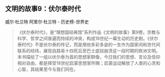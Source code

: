 ## 文明的故事9：伏尔泰时代

威尔·杜兰特 阿里尔·杜兰特  -  历史榜-世界史

> 《伏尔泰时代》，是“理想国经典馆”系列作品《文明的故事》第9卷。宗教与科学、哲学之间普遍而持续的冲突，构成18世纪一幕生动的历史剧。《伏尔泰时代》不是伏尔泰的传记，而是用他多彩多姿的一生作为国家间和世代间联系的经纬，展现自路易十四死后至巴士底狱崩溃这一段时期的欧洲文明。本书描绘了一组以伏尔泰为首的思想家群像，今日我们的思想、言论及信仰相对自由，都是拜受18世纪启蒙思想家所赐；启蒙运动解放了人类的心灵和心智，其结果至今与我们同在。
